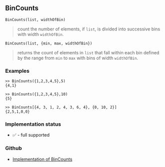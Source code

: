 ## BinCounts

```
BinCounts(list, widthOfBin)
```

> count the number of elements, if `list`, is divided into successive bins with width `widthOfBin`.

```
BinCounts(list, {min, max, widthOfBin})
```

> returns the count of elements in `list` that fall within each bin defined by the range from `min` to `max` with bins of width `widthOfBin`.

### Examples

```
>> BinCounts({1,2,3,4,5},5) 
{4,1}

>> BinCounts({1,2,3,4,5},10) 
{5}

>> BinCounts[{4, 3, 1, 2, 4, 3, 6, 4}, {0, 10, 2}]
{2,5,1,0,0}
```






### Implementation status

* &#x2705; - full supported

### Github

* [Implementation of BinCounts](https://github.com/axkr/symja_android_library/blob/master/symja_android_library/matheclipse-core/src/main/java/org/matheclipse/core/builtin/StatisticsFunctions.java#L960) 
